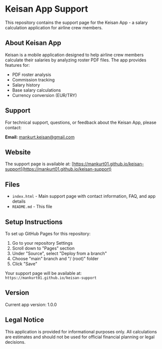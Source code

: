 # Keisan App Support

This repository contains the support page for the Keisan App - a salary calculation application for airline crew members.

## About Keisan App

Keisan is a mobile application designed to help airline crew members calculate their salaries by analyzing roster PDF files. The app provides features for:

- PDF roster analysis
- Commission tracking
- Salary history
- Base salary calculations
- Currency conversion (EUR/TRY)

## Support

For technical support, questions, or feedback about the Keisan App, please contact:

**Email:** mankurt.keisan@gmail.com

## Website

The support page is available at: [https://mankurt01.github.io/keisan-support](https://mankurt01.github.io/keisan-support)

## Files

- `index.html` - Main support page with contact information, FAQ, and app details
- `README.md` - This file

## Setup Instructions

To set up GitHub Pages for this repository:

1. Go to your repository Settings
2. Scroll down to "Pages" section
3. Under "Source", select "Deploy from a branch"
4. Choose "main" branch and "/ (root)" folder
5. Click "Save"

Your support page will be available at: `https://mankurt01.github.io/keisan-support`

## Version

Current app version: 1.0.0

## Legal Notice

This application is provided for informational purposes only. All calculations are estimates and should not be used for official financial planning or legal decisions.
